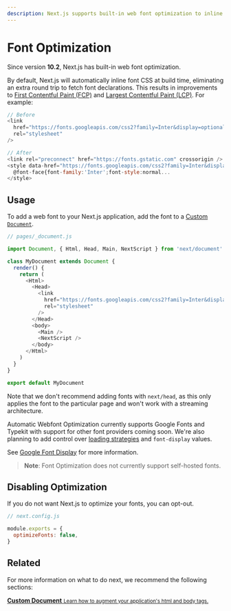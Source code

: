 ```yaml
---
description: Next.js supports built-in web font optimization to inline font CSS. Learn more here.
---
```


# Font Optimization

Since version **10.2**, Next.js has built-in web font optimization.

By default, Next.js will automatically inline font CSS at build time, eliminating an extra round trip to fetch font declarations. This results in improvements to [First Contentful Paint (FCP)](https://web.dev/fcp/) and [Largest Contentful Paint (LCP)](https://vercel.com/blog/core-web-vitals#largest-contentful-paint). For example:

```js
// Before
<link
  href="https://fonts.googleapis.com/css2?family=Inter&display=optional"
  rel="stylesheet"
/>

// After
<link rel="preconnect" href="https://fonts.gstatic.com" crossorigin />
<style data-href="https://fonts.googleapis.com/css2?family=Inter&display=optional">
  @font-face{font-family:'Inter';font-style:normal...
</style>
```

## Usage

To add a web font to your Next.js application, add the font to a [Custom `Document`](/docs/advanced-features/custom-document.md).

```js
// pages/_document.js

import Document, { Html, Head, Main, NextScript } from 'next/document'

class MyDocument extends Document {
  render() {
    return (
      <Html>
        <Head>
          <link
            href="https://fonts.googleapis.com/css2?family=Inter&display=optional"
            rel="stylesheet"
          />
        </Head>
        <body>
          <Main />
          <NextScript />
        </body>
      </Html>
    )
  }
}

export default MyDocument
```

Note that we don't recommend adding fonts with `next/head`, as this only applies the font to the particular page and won't work with a streaming architecture.

Automatic Webfont Optimization currently supports Google Fonts and Typekit with support for other font providers coming soon. We're also planning to add control over [loading strategies](https://github.com/vercel/next.js/issues/21555) and `font-display` values.

See [Google Font Display](https://nextjs.org/docs/messages/google-font-display) for more information.

> **Note**: Font Optimization does not currently support self-hosted fonts.

## Disabling Optimization

If you do not want Next.js to optimize your fonts, you can opt-out.

```js
// next.config.js

module.exports = {
  optimizeFonts: false,
}
```

## Related

For more information on what to do next, we recommend the following sections:

<div class="card">
  <a href="/docs/advanced-features/custom-document.md">
    <b>Custom Document</b>
    <small>Learn how to augment your application's html and body tags.</small>
  </a>
</div>

